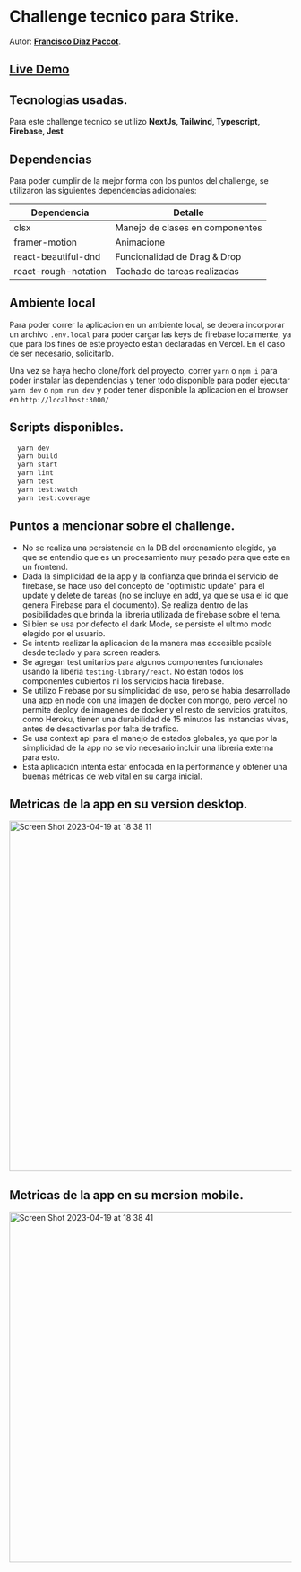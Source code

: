 # Challenge tecnico para Strike.
Autor: **[Francisco Diaz Paccot](https://franciscodiazpaccot.dev)**.

## [Live Demo](https://fdiazpaccot-strike-todo-app.vercel.app/)

## Tecnologias usadas.
Para este challenge tecnico se utilizo **NextJs, Tailwind, Typescript, Firebase, Jest**

## Dependencias
Para poder cumplir de la mejor forma con los puntos del challenge, se utilizaron las siguientes dependencias adicionales:

| Dependencia           | Detalle                         |
| --------------------- | ------------------------------- |
| clsx                  | Manejo de clases en componentes |
| framer-motion         | Animacione                      |
| react-beautiful-dnd   | Funcionalidad de Drag & Drop    |
| react-rough-notation  | Tachado de tareas realizadas    |


## Ambiente local
Para poder correr la aplicacion en un ambiente local, se debera incorporar un archivo `.env.local` para poder cargar las keys de firebase localmente, ya que para los fines de este proyecto estan declaradas en Vercel. En el caso de ser necesario, solicitarlo.

Una vez se haya hecho clone/fork del proyecto, correr `yarn` o `npm i` para poder instalar las dependencias y tener todo disponible para poder ejecutar `yarn dev` o `npm run dev` y poder tener disponible la aplicacion en el browser en `http://localhost:3000/`

## Scripts disponibles.
```bash
  yarn dev
  yarn build
  yarn start
  yarn lint
  yarn test
  yarn test:watch
  yarn test:coverage
```

## Puntos a mencionar sobre el challenge.
- No se realiza una persistencia en la DB del ordenamiento elegido, ya que se entendio que es un procesamiento muy pesado para que este en un frontend.
- Dada la simplicidad de la app y la confianza que brinda el servicio de firebase, se hace uso del concepto de "optimistic update" para el update y delete de tareas (no se incluye en add, ya que se usa el id que genera Firebase para el documento). Se realiza dentro de las posibilidades que brinda la libreria utilizada de firebase sobre el tema.
- Si bien se usa por defecto el dark Mode, se persiste el ultimo modo elegido por el usuario.
- Se intento realizar la aplicacion de la manera mas accesible posible desde teclado y para screen readers.
- Se agregan test unitarios para algunos componentes funcionales usando la liberia `testing-library/react`. No estan todos los componentes cubiertos ni los servicios hacia firebase.
- Se utilizo Firebase por su simplicidad de uso, pero se habia desarrollado una app en node con una imagen de docker con mongo, pero vercel no permite deploy de imagenes de docker y el resto de servicios gratuitos, como Heroku, tienen una durabilidad de 15 minutos las instancias vivas, antes de desactivarlas por falta de trafico.
- Se usa context api para el manejo de estados globales, ya que por la simplicidad de la app no se vio necesario incluir una libreria externa para esto.
- Esta aplicación intenta estar enfocada en la performance y obtener una buenas métricas de web vital en su carga inicial.


## Metricas de la app en su version desktop.
<img width="626" alt="Screen Shot 2023-04-19 at 18 38 11" src="https://user-images.githubusercontent.com/55720334/233206291-3c3e20fd-f787-4b1a-b59e-686243963029.png">

## Metricas de la app en su mersion mobile.
<img width="626" alt="Screen Shot 2023-04-19 at 18 38 41" src="https://user-images.githubusercontent.com/55720334/233206350-04721c5c-ae13-42b0-95fc-5ec995dc70db.png">
